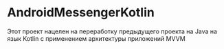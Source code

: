 # AndroidMessengerKotlin
Этот проект нацелен на переработку предыдущего проекта на Java на язык Kotlin с применением архитектуры приложений MVVM
